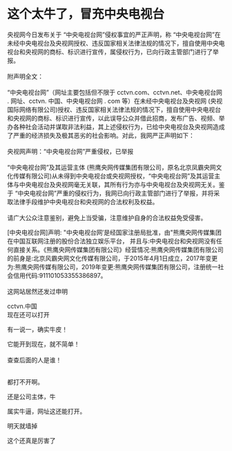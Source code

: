 # 这个太牛了，冒充中央电视台


央视网今日发布关于 “中央电视台网”侵权事宜的严正声明，称 “中央电视台网”在未经中央电视台及央视网授权、违反国家相关法律法规的情况下，擅自使用中央电视台和央视网的商标、标识进行宣传，属侵权行为，已向行政主管部门进行了举报。<br />
<br />
附声明全文：<br />
<br />
“中央电视台网”（网址主要包括但不限于 cctvn.com、cctvn.net、中央电视台网 . 网址、cctvn. 中国、中央电视台网 . com 等）在未经中央电视台及央视网 (央视国际网络有限公司)授权、违反国家相关法律法规的情况下，擅自使用中央电视台和央视网的商标、标识进行宣传，以此误导公众并借此招商，发布广告、视频、举办各种社会活动并谋取非法利益，其上述侵权行为，已给中央电视台及央视网造成了严重的经济损失及极其恶劣的社会影响。对此，我网严正声明如下：<br />
<br />
央视网声明：“中央电视台网”严重侵权，已举报<br />
<br />
“中央电视台网”及其运营主体 (熊鹰央网传媒集团有限公司，原名北京凤霸央网文化传媒有限公司)从未得到中央电视台或央视网授权，“中央电视台网”及其运营主体与中央电视台及央视网毫无关联，其所有行为亦与中央电视台及央视网无关。鉴于 “中央电视台网”严重的侵权行为，我网已向行政主管部门进行了举报，并将采取法律手段维护中央电视台和央视网的合法权利及权益。<br />
<br />
请广大公众注意鉴别，避免上当受骗，注意维护自身的合法权益免受侵害。

[中央电视台网]声明: &quot;中央电视台网′是经国家注册局批准，由&quot;熊鹰央网传媒集团在中国互联网注册的股份合法独立娱乐平台， 并且与:中央电视台和央视网没有任何直接关系。《熊鹰央网传媒集团有限公司》经营情况:熊鹰央网传媒集团有限公司的前身是:北京风霸央网文化传媒有限公司，于2015年4月1日成立，2017年变更为:熊鹰央网传媒有限公司，2019年变更:熊鹰央网传媒集团有限公司，注册统一社会信用代码:911101053355386897。<br />
<br />
这网站居然还发过申明<img src="static/image/smiley/default/lol.gif" smilieid="12" border="0" alt="" /><img id="aimg_HZ7iE" onclick="zoom(this, this.src, 0, 0, 0)" class="zoom" src="https://cdn.jsdelivr.net/gh/hishis/forum-master/public/images/patch.gif" onmouseover="img_onmouseoverfunc(this)" onload="thumbImg(this)" border="0" alt="" />

cctvn.中国 <br />
现在还可以打开

有一说一，确实牛皮！

它能开到现在，就不简单！<br />
<br />
查查后面的人是谁！<br />
<br />
<img src="static/image/smiley/default/lol.gif" smilieid="12" border="0" alt="" /><img src="static/image/smiley/default/lol.gif" smilieid="12" border="0" alt="" /><img src="static/image/smiley/default/lol.gif" smilieid="12" border="0" alt="" />

都打不开啊。

还是公司主体，牛

属实牛逼，网址这还能打开。

明天就墙掉

这个还真是厉害了
